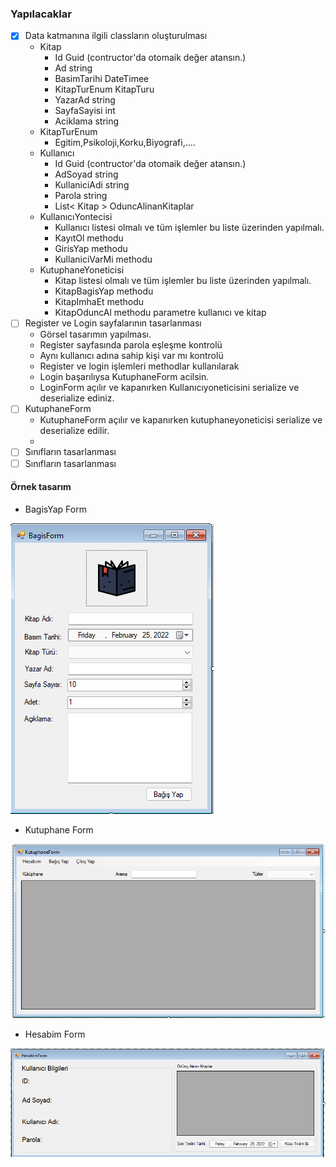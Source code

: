 ﻿### Yapılacaklar 
- [X] Data katmanına ilgili classların oluşturulması
	- Kitap
        - Id Guid (contructor'da otomaik değer atansın.)
        - Ad string
        - BasimTarihi DateTimee
        - KitapTurEnum KitapTuru
        - YazarAd string
        - SayfaSayisi int
        - Aciklama string
    - KitapTurEnum
        - Egitim,Psikoloji,Korku,Biyografi,....
    - Kullanıcı
        - Id Guid (contructor'da otomaik değer atansın.)
        - AdSoyad string
        - KullaniciAdi string
        - Parola string
        - List< Kitap > OduncAlinanKitaplar
    - KullanıcıYontecisi
        - Kullanıcı listesi olmalı ve tüm işlemler bu liste üzerinden yapılmalı.
        - KayıtOl methodu
        - GirisYap methodu
        - KullaniciVarMi methodu
    - KutuphaneYoneticisi
        - Kitap listesi olmalı ve tüm işlemler bu liste üzerinden yapılmalı.
        - KitapBagisYap methodu
        - KitapImhaEt methodu
        - KitapOduncAl methodu parametre kullanıcı ve kitap
- [ ] Register ve Login sayfalarının tasarlanması
    - Görsel tasarımın yapılması.
    - Register sayfasında parola eşleşme kontrolü
    - Aynı kullanıcı adına sahip kişi var mı kontrolü
    - Register ve login işlemleri methodlar kullanılarak
    - Login başarılıysa KutuphaneForm acilsin. 
    - LoginForm açılır ve kapanırken Kullanıcıyoneticisini serialize ve deserialize ediniz.
- [ ] KutuphaneForm
    - KutuphaneForm açılır ve kapanırken kutuphaneyoneticisi serialize ve deserialize edilir.
    - 
- [ ] Sınıfların tasarlanması
- [ ] Sınıfların tasarlanması
 
#### Örnek tasarım
- BagisYap Form

![](./assets/bagisForm.png)

- Kutuphane Form

![](./assets/kutuphaneForm.png)

- Hesabim Form

![](./assets/hesabimForm.png)